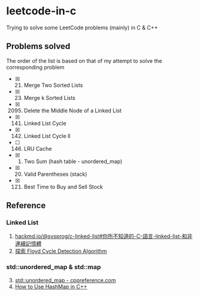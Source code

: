 # leetcode-in-c
Trying to solve some LeetCode problems (mainly) in C & C++

## Problems solved
The order of the list is based on that of my attempt to solve the corresponding problem

- [X] 21. Merge Two Sorted Lists
- [X] 23. Merge k Sorted Lists
- [X] 2095. Delete the Middle Node of a Linked List
- [X] 141. Linked List Cycle
- [X] 142. Linked List Cycle II
- [ ] 146. LRU Cache
- [X] 1. Two Sum (hash table - unordered_map)
- [X] 20. Valid Parentheses (stack)
- [X] 121. Best Time to Buy and Sell Stock

## Reference
### Linked List
1. [hackmd.io/@sysprog/c-linked-list#你所不知道的-C-語言-linked-list-和非連續記憶體](https://hackmd.io/@sysprog/c-linked-list#%E4%BD%A0%E6%89%80%E4%B8%8D%E7%9F%A5%E9%81%93%E7%9A%84-C-%E8%AA%9E%E8%A8%80-linked-list-%E5%92%8C%E9%9D%9E%E9%80%A3%E7%BA%8C%E8%A8%98%E6%86%B6%E9%AB%94)
2. [探索 Floyd Cycle Detection Algorithm](https://medium.com/@orionssl/%E6%8E%A2%E7%B4%A2-floyd-cycle-detection-algorithm-934cdd05beb9)
### std::unordered_map & std::map
3. [std::unordered_map - cppreference.com](https://en.cppreference.com/w/cpp/container/unordered_map)
4. [How to Use HashMap in C++](https://www.delftstack.com/howto/cpp/use-a-hashmap-in-cpp/)
